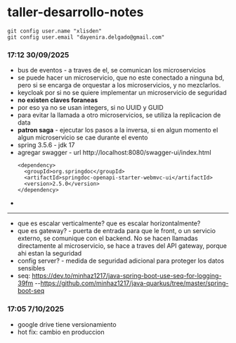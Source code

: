 # taller-desarrollo-notes
```
git config user.name "xlisden"
git config user.email "dayenira.delgado@gmail.com"
```
### 17:12 30/09/2025
- bus de eventos - a traves de el, se comunican los microservicios
- se puede hacer un microservicio, que no este conectado a ninguna bd, pero si se encarga de orquestar a los microservicios, y no mezclarlos.
- keycloak por si no se quiere implementar un microservicio de seguridad
- **no existen claves foraneas**
- por eso ya no se usan integers, si no UUID y GUID
- para evitar la llamada a otro microservicios, se utiliza la replicacion de data
- **patron saga** - ejecutar los pasos a la inversa, si en algun momento el algun microservicio se cae durante el evento
- spring 3.5.6 - jdk 17
- agregar swagger - url http://localhost:8080/swagger-ui/index.html
  ```
  <dependency>
  	<groupId>org.springdoc</groupId>
  	<artifactId>springdoc-openapi-starter-webmvc-ui</artifactId>
  	<version>2.5.0</version>
  </dependency>
  ```
- 
---
- que es escalar verticalmente? que es escalar horizontalmente?
- que es gateway? - puerta de entrada para que le front, o un servicio externo, se comunique con el backend. No se hacen llamadas directamente al microservicio, se hace a traves del API gateway, porque ahi estan la seguridad
- config server? - medida de seguridad adicional para proteger los datos sensibles
- seq: https://dev.to/minhaz1217/java-spring-boot-use-seq-for-logging-39fm
   --https://github.com/minhaz1217/java-quarkus/tree/master/spring-boot-seq

### 17:05 7/10/2025

- google drive tiene versionamiento
- hot fix: cambio en produccion
